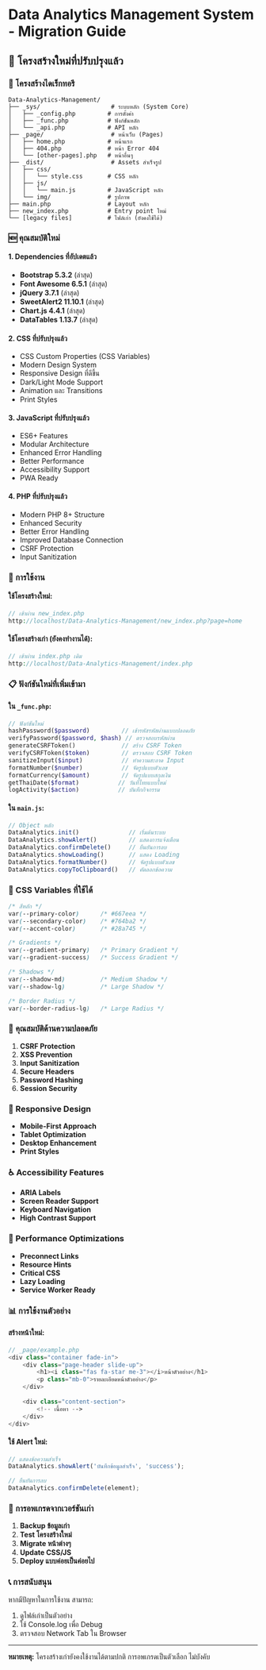 # Data Analytics Management System - Migration Guide

## 🚀 โครงสร้างใหม่ที่ปรับปรุงแล้ว

### 📁 โครงสร้างไดเร็กทอรี

```
Data-Analytics-Management/
├── _sys/                    # ระบบหลัก (System Core)
│   ├── _config.php         # การตั้งค่า
│   ├── _func.php           # ฟังก์ชันหลัก
│   └── _api.php            # API หลัก
├── _page/                   # หน้าเว็บ (Pages)
│   ├── home.php            # หน้าแรก
│   ├── 404.php             # หน้า Error 404
│   └── [other-pages].php   # หน้าอื่นๆ
├── _dist/                   # Assets สำเร็จรูป
│   ├── css/
│   │   └── style.css       # CSS หลัก
│   ├── js/
│   │   └── main.js         # JavaScript หลัก
│   └── img/                # รูปภาพ
├── main.php                # Layout หลัก
├── new_index.php           # Entry point ใหม่
└── [legacy files]          # ไฟล์เก่า (ยังคงใช้ได้)
```

### 🆕 คุณสมบัติใหม่

#### 1. **Dependencies ที่อัปเดตแล้ว**
- **Bootstrap 5.3.2** (ล่าสุด)
- **Font Awesome 6.5.1** (ล่าสุด)  
- **jQuery 3.7.1** (ล่าสุด)
- **SweetAlert2 11.10.1** (ล่าสุด)
- **Chart.js 4.4.1** (ล่าสุด)
- **DataTables 1.13.7** (ล่าสุด)

#### 2. **CSS ที่ปรับปรุงแล้ว**
- CSS Custom Properties (CSS Variables)
- Modern Design System
- Responsive Design ที่ดีขึ้น
- Dark/Light Mode Support
- Animation และ Transitions
- Print Styles

#### 3. **JavaScript ที่ปรับปรุงแล้ว**
- ES6+ Features
- Modular Architecture  
- Enhanced Error Handling
- Better Performance
- Accessibility Support
- PWA Ready

#### 4. **PHP ที่ปรับปรุงแล้ว**
- Modern PHP 8+ Structure
- Enhanced Security
- Better Error Handling
- Improved Database Connection
- CSRF Protection
- Input Sanitization

### 🔧 การใช้งาน

#### ใช้โครงสร้างใหม่:
```php
// เข้าผ่าน new_index.php
http://localhost/Data-Analytics-Management/new_index.php?page=home
```

#### ใช้โครงสร้างเก่า (ยังคงทำงานได้):
```php
// เข้าผ่าน index.php เดิม
http://localhost/Data-Analytics-Management/index.php
```

### 📋 ฟังก์ชันใหม่ที่เพิ่มเข้ามา

#### ใน `_func.php`:
```php
// ฟังก์ชันใหม่
hashPassword($password)         // เข้ารหัสรหัสผ่านแบบปลอดภัย
verifyPassword($password, $hash) // ตรวจสอบรหัสผ่าน
generateCSRFToken()             // สร้าง CSRF Token
verifyCSRFToken($token)         // ตรวจสอบ CSRF Token
sanitizeInput($input)           // ทำความสะอาด Input
formatNumber($number)           // จัดรูปแบบตัวเลข
formatCurrency($amount)         // จัดรูปแบบสกุลเงิน
getThaiDate($format)           // วันที่ไทยแบบใหม่
logActivity($action)           // บันทึกกิจกรรม
```

#### ใน `main.js`:
```javascript
// Object หลัก
DataAnalytics.init()              // เริ่มต้นระบบ
DataAnalytics.showAlert()         // แสดงการแจ้งเตือน
DataAnalytics.confirmDelete()     // ยืนยันการลบ
DataAnalytics.showLoading()       // แสดง Loading
DataAnalytics.formatNumber()      // จัดรูปแบบตัวเลข
DataAnalytics.copyToClipboard()   // คัดลอกข้อความ
```

### 🎨 CSS Variables ที่ใช้ได้

```css
/* สีหลัก */
var(--primary-color)      /* #667eea */
var(--secondary-color)    /* #764ba2 */
var(--accent-color)       /* #28a745 */

/* Gradients */
var(--gradient-primary)   /* Primary Gradient */
var(--gradient-success)   /* Success Gradient */

/* Shadows */
var(--shadow-md)          /* Medium Shadow */
var(--shadow-lg)          /* Large Shadow */

/* Border Radius */
var(--border-radius-lg)   /* Large Radius */
```

### 🔐 คุณสมบัติด้านความปลอดภัย

1. **CSRF Protection**
2. **XSS Prevention** 
3. **Input Sanitization**
4. **Secure Headers**
5. **Password Hashing**
6. **Session Security**

### 📱 Responsive Design

- **Mobile-First Approach**
- **Tablet Optimization**
- **Desktop Enhancement**
- **Print Styles**

### ♿ Accessibility Features

- **ARIA Labels**
- **Screen Reader Support**
- **Keyboard Navigation**
- **High Contrast Support**

### 🚀 Performance Optimizations

- **Preconnect Links**
- **Resource Hints**
- **Critical CSS**
- **Lazy Loading**
- **Service Worker Ready**

### 📊 การใช้งานตัวอย่าง

#### สร้างหน้าใหม่:
```php
// _page/example.php
<div class="container fade-in">
    <div class="page-header slide-up">
        <h1><i class="fas fa-star me-3"></i>หน้าตัวอย่าง</h1>
        <p class="mb-0">รายละเอียดหน้าตัวอย่าง</p>
    </div>
    
    <div class="content-section">
        <!-- เนื้อหา -->
    </div>
</div>
```

#### ใช้ Alert ใหม่:
```javascript
// แสดงข้อความสำเร็จ
DataAnalytics.showAlert('บันทึกข้อมูลสำเร็จ', 'success');

// ยืนยันการลบ
DataAnalytics.confirmDelete(element);
```

### 🔄 การอพเกรดจากเวอร์ชันเก่า

1. **Backup ข้อมูลเก่า**
2. **Test โครงสร้างใหม่**
3. **Migrate หน้าต่างๆ**
4. **Update CSS/JS**
5. **Deploy แบบค่อยเป็นค่อยไป**

### 📞 การสนับสนุน

หากมีปัญหาในการใช้งาน สามารถ:
1. ดูไฟล์เก่าเป็นตัวอย่าง
2. ใช้ Console.log เพื่อ Debug
3. ตรวจสอบ Network Tab ใน Browser

---

**หมายเหตุ:** โครงสร้างเก่ายังคงใช้งานได้ตามปกติ การอพเกรดเป็นตัวเลือก ไม่บังคับ
